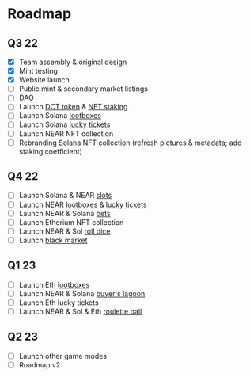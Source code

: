 # Roadmap

## Q3 22

* [x] Team assembly & original design
* [x] Mint testing
* [x] Website launch
* [ ] Public mint & secondary market listings
* [ ] DAO
* [ ] Launch [DCT token](broken-reference) & [NFT staking](../tokenomic/staking.md)
* [ ] Launch Solana [lootboxes](../games-info/lootboxes.md)
* [ ] Launch Solana [lucky tickets](../games-info/lucky-tickets.md)
* [ ] Launch NEAR NFT collection
* [ ] Rebranding Solana NFT collection (refresh pictures & metadata; add staking coefficient)

## Q4 22

* [ ] Launch Solana & NEAR [slots](../games-info/slots.md)
* [ ] Launch NEAR [lootboxes ](../games-info/lootboxes.md)& [lucky tickets](../games-info/lucky-tickets.md)
* [ ] Launch NEAR & Solana [bets](../games-info/bets.md)
* [ ] Launch Etherium NFT collection
* [ ] Launch NEAR & Sol [roll dice](../games-info/roll-dice.md)
* [ ] Launch [black market](../games-info/black-market.md)&#x20;

## Q1 23

* [ ] Launch Eth [lootboxes](../games-info/lootboxes.md)
* [ ] Launch NEAR & Solana [buyer's lagoon](../games-info/buyers-lagoon.md)
* [ ] Launch Eth lucky tickets
* [ ] Launch NEAR & Sol & Eth [roulette ball](../games-info/roulette-ball.md)

## Q2 23

* [ ] Launch other game modes
* [ ] Roadmap v2
